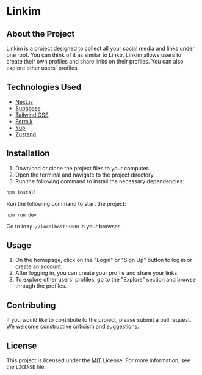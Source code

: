 # Linkim

## About the Project

Linkim is a project designed to collect all your social media and links under one roof. You can think of it as similar to Linktr. Linkim allows users to create their own profiles and share links on their profiles. You can also explore other users' profiles.

## Technologies Used

- [Next.js](https://nextjs.org/)
- [Supabase](https://supabase.io/)
- [Tailwind CSS](https://tailwindcss.com/)
- [Formik](https://formik.org/)
- [Yup](https://github.com/jquense/yup)
- [Zustand](https://github.com/pmndrs/zustand)

## Installation

1. Download or clone the project files to your computer.
2. Open the terminal and navigate to the project directory.
3. Run the following command to install the necessary dependencies:

```shell
npm install
```

Run the following command to start the project:

```shell
npm run dev
```
Go to `http://localhost:3000` in your browser.


## Usage
1. On the homepage, click on the "Login" or "Sign Up" button to log in or create an account.
2. After logging in, you can create your profile and share your links.
3. To explore other users' profiles, go to the "Explore" section and browse through the profiles.

## Contributing
If you would like to contribute to the project, please submit a pull request. We welcome constructive criticism and suggestions.

## License
This project is licensed under the [MIT](./LICENSE) License. For more information, see the `LICENSE` file.
